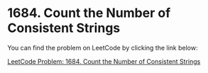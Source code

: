 # 1684. Count the Number of Consistent Strings

You can find the problem on LeetCode by clicking the link below:

[LeetCode Problem: 1684. Count the Number of Consistent Strings](https://leetcode.com/problems/count-the-number-of-consistent-strings/?envType=daily-question&envId=2024-09-12)

